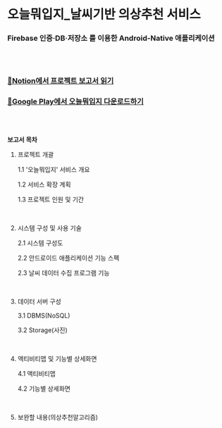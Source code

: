 # 오늘뭐입지_날씨기반 의상추천 서비스

### Firebase 인증·DB·저장소 를 이용한 Android-Native 애플리케이션

<br>

<br>

### [📝Notion에서 프로젝트 보고서 읽기](https://www.notion.so/_-Android-Native-Firebase-DB-3ef05fc5f57a43ac91220c98228287eb)

### [📲Google Play에서 오늘뭐입지 다운로드하기](https://play.google.com/store/apps/details?id=com.hyunro.wtwt)

<br>

<br>

**보고서 목차**

1. 프로젝트 개괄

   1.1 '오늘뭐입지' 서비스 개요

   1.2 서비스 확장 계획

   1.3 프로젝트 인원 및 기간

   <br>

2. 시스템 구성 및 사용 기술

   2.1 시스템 구성도

   2.2 안드로이드 애플리케이션 기능 스펙

   2.3 날씨 데이터 수집 프로그램 기능

   <br>

3. 데이터 서버 구성

   3.1 DBMS(NoSQL)

   3.2 Storage(사진)

   <br>

4. 액티비티맵 및 기능별 상세화면

   4.1 액티비티맵

   4.2 기능별 상세화면

   <br>

5. 보완할 내용(의상추천알고리즘)

   <br>







